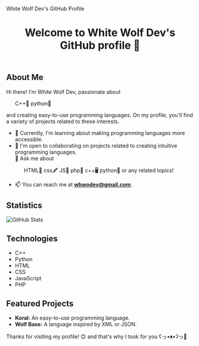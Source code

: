 <!DOCTYPE html>
<html lang="en">
<head>
    <meta charset="UTF-8">
    <meta name="viewport" content="width=device-width, initial-scale=1.0">
    <p>White Wolf Dev's GitHub Profile</p>
</head>
<body>
    <div class="container">
        <header>
            <h1>Welcome to White Wolf Dev's GitHub profile 👋</h1>
        </header>
        <section>
            <h2>About Me</h2>
            <p>Hi there! I'm White Wolf Dev, passionate about <ul>
<il>C++🐉</il>
<il>python🐍</il>
</ul> and creating easy-to-use programming languages. On my profile, you'll find a variety of projects related to these interests.</p>
            <ul>
                <li>🌱 Currently, I'm learning about making programming languages more accessible.</li>
                <li>👯 I'm open to collaborating on projects related to creating intuitive programming languages.</li>
                💬 Ask me about<ul>

                    
<il>HTML📄</il>
<il>css🖋️</il>
<il>JS🚀</il>
<il>php🐘</il>
<il>c++🖥️</il>
<il>python🐍</il>
 or any related topics!</ul>
                <li>📫 You can reach me at <strong>whwodev@gmail.com</strong>.</li>
            </ul>
        </section>
        <section>
            <h2>Statistics</h2>
            <img src="https://github-readme-stats.vercel.app/api?username=white-wolf-dev&show_icons=true&theme=radical" alt="GitHub Stats">
        </section>
        <section>
            <h2>Technologies</h2>
            <ul>
                <li>C++</li>
                <li>Python</li>
                <li>HTML</li>
                <li>CSS</li>
                <li>JavaScript</li>
                <li>PHP</li>
            </ul>
        </section>
        <section>
            <h2>Featured Projects</h2>
            <ul>
                <li><strong>Koral:</strong> An easy-to-use programming language.</li>
                <li><strong>Wolf Base:</strong> A language inspired by XML or JSON.</li>
            </ul>
        </section>
        <footer>
            <p>Thanks for visiting my profile! 😊 and that's why I took for you ʕ⁠っ⁠•⁠ᴥ⁠•⁠ʔ⁠っ🍪</p>
        </footer>
    </div>
</body>
</html>
